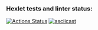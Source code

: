 ### Hexlet tests and linter status:
[![Actions Status](https://github.com/scatter27-lab/python-project-50/actions/workflows/hexlet-check.yml/badge.svg)](https://github.com/scatter27-lab/python-project-50/actions)
[![asciicast](https://asciinema.org/a/ZwgTfCHYS3VyQoONi7tU7cNMp.svg)](https://asciinema.org/a/ZwgTfCHYS3VyQoONi7tU7cNMp)
